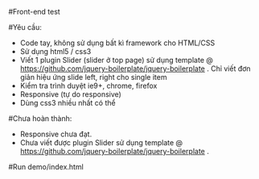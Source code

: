 #Front-end test



#Yêu cầu:
-  Code tay, không sử dụng bất kì framework cho HTML/CSS
-  Sử dụng html5 / css3
-  Viết 1 plugin Slider (slider ở top page) sử dụng template @ https://github.com/jquery-boilerplate/jquery-boilerplate . Chỉ viết đơn 			giản hiệu ứng slide left, right cho single item
-  Kiểm tra trình duyệt ie9+, chrome, firefox
-  Responsive (tự do responsive)
-  Dùng css3 nhiều nhất có thể


#Chưa hoàn thành: 
- Responsive chưa đạt.
- Chưa viết được plugin Slider sử dụng template  @ https://github.com/jquery-boilerplate/jquery-boilerplate .

#Run
demo/index.html